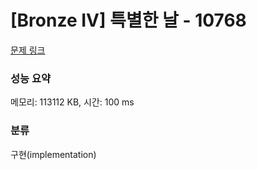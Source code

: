 # [Bronze IV] 특별한 날 - 10768 

[문제 링크](https://www.acmicpc.net/problem/10768) 

### 성능 요약

메모리: 113112 KB, 시간: 100 ms

### 분류

구현(implementation)

